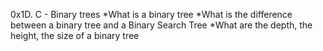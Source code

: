 0x1D. C - Binary trees
*What is a binary tree
*What is the difference between a binary tree and a Binary Search Tree
*What are the depth, the height, the size of a binary tree
